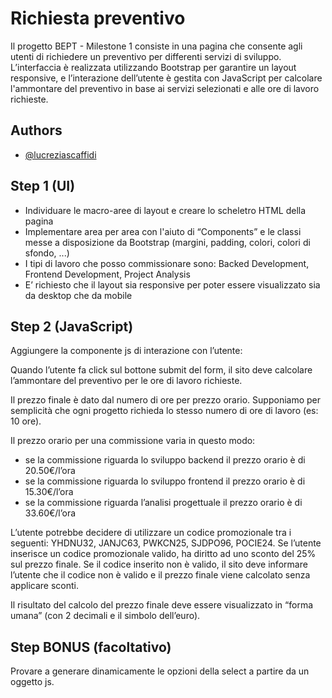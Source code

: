 
# Richiesta preventivo

Il progetto BEPT - Milestone 1 consiste in una pagina che consente agli utenti di richiedere un preventivo per differenti servizi di sviluppo. L’interfaccia è realizzata utilizzando Bootstrap per garantire un layout responsive, e l’interazione dell’utente è gestita con JavaScript per calcolare l'ammontare del preventivo in base ai servizi selezionati e alle ore di lavoro richieste.


## Authors

- [@lucreziascaffidi](https://github.com/lucreziascaffidi)


## Step 1 (UI)

- Individuare le macro-aree di layout e creare lo scheletro HTML della pagina
- Implementare area per area con l'aiuto di “Components” e le classi messe a disposizione da Bootstrap (margini, padding, colori, colori di sfondo, ...)
- I tipi di lavoro che posso commissionare sono: Backed Development, Frontend Development, Project Analysis
- E’ richiesto che il layout sia responsive per poter essere visualizzato sia da desktop che da mobile 


## Step 2 (JavaScript)

Aggiungere la componente js di interazione con l’utente:

Quando l’utente fa click sul bottone submit del form, il sito deve calcolare l’ammontare del preventivo per le ore di lavoro richieste. 

Il prezzo finale è dato dal numero di ore per prezzo orario. Supponiamo per semplicità che ogni progetto richieda lo stesso numero di ore di lavoro (es: 10 ore).

Il prezzo orario per una commissione varia in questo modo:
- se la commissione riguarda lo sviluppo backend il prezzo orario è di 20.50€/l’ora
- se la commissione riguarda lo sviluppo frontend il prezzo orario è di 15.30€/l’ora
- se la commissione riguarda l’analisi progettuale il prezzo orario è di 33.60€/l’ora

L’utente potrebbe decidere di utilizzare un codice promozionale tra i seguenti: YHDNU32, JANJC63, PWKCN25, SJDPO96, POCIE24.
Se l’utente inserisce un codice promozionale valido, ha diritto ad uno sconto del 25% sul prezzo finale. Se il codice inserito non è valido, il sito deve informare l’utente che il codice
non è valido e il prezzo finale viene calcolato senza applicare sconti.

Il risultato del calcolo del prezzo finale deve essere visualizzato in “forma umana” (con 2 decimali e il simbolo dell’euro).


## Step BONUS (facoltativo)

Provare a generare dinamicamente le opzioni della select a partire da un oggetto js.